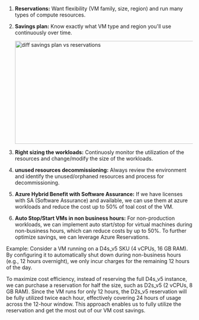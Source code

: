 1. **Reservations:** Want flexibility (VM family, size, region) and run many types of compute resources.
2. **Savings plan:** Know exactly what VM type and region you'll use continuously over time.
   
   <img width="806" height="278" alt="diff savings plan vs reservations" src="https://github.com/user-attachments/assets/e4ff0856-f4e5-4636-a78b-cb696c57fdef" />


3. **Right sizing the workloads:** Continuosly monitor the utilization of the resources and change/modify the size of the workloads.
4. **unused resources decommissioning:** Always review the environment and identify the unused/orphaned resources and process for decommissioning.
5. **Azure Hybrid Benefit with Software Assurance:** If we have licenses with SA (Software Assurance) and available, we can use them at azure workloads and reduce the cost up to 50% of toal cost of the VM.
6. **Auto Stop/Start VMs in non business hours:** For non-production workloads, we can implement auto start/stop for virtual machines during non-business hours, which can reduce costs by up to 50%.
To further optimize savings, we can leverage Azure Reservations.

Example:
Consider a VM running on a D4s_v5 SKU (4 vCPUs, 16 GB RAM). By configuring it to automatically shut down during non-business hours (e.g., 12 hours overnight), we only incur charges for the remaining 12 hours of the day.

To maximize cost efficiency, instead of reserving the full D4s_v5 instance, we can purchase a reservation for half the size, such as D2s_v5 (2 vCPUs, 8 GB RAM). Since the VM runs for only 12 hours, the D2s_v5 reservation will be fully utilized twice each hour, effectively covering 24 hours of usage across the 12-hour window. This approach enables us to fully utilize the reservation and get the most out of our VM cost savings.

